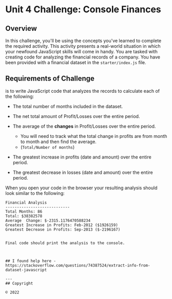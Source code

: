 # Unit 4 Challenge: Console Finances

## Overview
 
In this challenge, you'll be using the concepts you've learned to complete the required activity. This activity presents a real-world situation in which your newfound JavaScript skills will come in handy. You are tasked with creating code for analyzing the financial records of a company. You have been provided with a financial dataset in the `starter/index.js` file.

## Requirements of Challenge

is to write JavaScript code that analyzes the records to calculate each of the following:

* The total number of months included in the dataset.

* The net total amount of Profit/Losses over the entire period.

* The average of the **changes** in Profit/Losses over the entire period.
  * You will need to track what the total change in profits are from month to month and then find the average.
  * (`Total/Number of months`)

* The greatest increase in profits (date and amount) over the entire period.

* The greatest decrease in losses (date and amount) over the entire period.

When you open your code in the browser your resulting analysis should look similar to the following:

  ```text
Financial Analysis
----------------------------
Total Months: 86
Total: $38382578
Average  Change: $-2315.1176470588234
Greatest Increase in Profits: Feb-2012 ($1926159)
Greatest Decrease in Profits: Sep-2013 ($-2196167)


Final code should print the analysis to the console.



## I found help here -
https://stackoverflow.com/questions/74387524/extract-info-from-dataset-javascript

---
## Copyright

© 2022 

